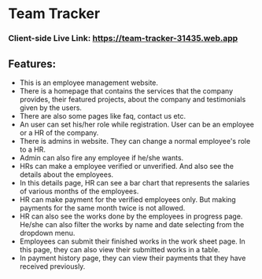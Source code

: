 # Team Tracker

### Client-side Live Link: https://team-tracker-31435.web.app

## Features:
- This is an employee management website.
- There is a homepage that contains the services that the company provides, their featured projects, about the company and testimonials given by the users.
- There are also some pages like faq, contact us etc.
- An user can set his/her role while registration. User can be an employee or a HR of the company.
- There is admins in website. They can change a normal employee's role to a HR.
- Admin can also fire any employee if he/she wants.
- HRs can make a employee verified or unverified. And also see the details about the employees. 
- In this details page, HR can see a bar chart that represents the salaries of various months of the employees.
- HR can make payment for the verified employees only. But making payments for the same month twice is not allowed.
- HR can also see the works done by the employees in progress page. He/she can also filter the works by name and date selecting from the dropdown menu.
- Employees can submit their finished works in the work sheet page. In this page, they can also view their submitted works in a table.
- In payment history page, they can view their payments that they have received previously.